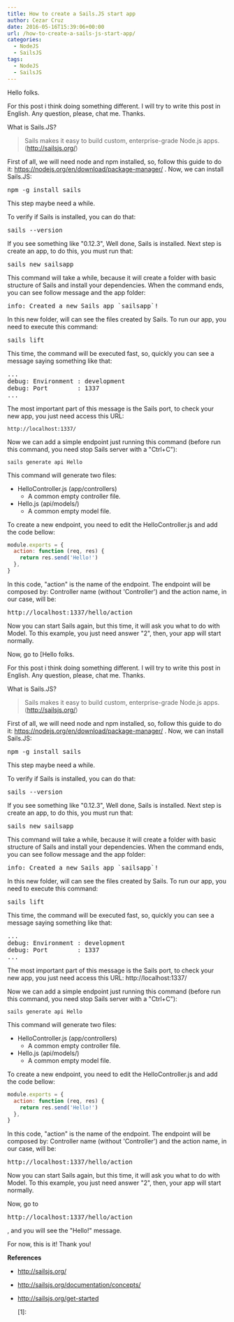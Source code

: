 ```yaml
---
title: How to create a Sails.JS start app
author: Cezar Cruz
date: 2016-05-16T15:39:06+00:00
url: /how-to-create-a-sails-js-start-app/
categories:
  - NodeJS
  - SailsJS
tags:
  - NodeJS
  - SailsJS
---
```


Hello folks.

For this post i think doing something different. I will try to write this post in English. Any question, please, chat me. Thanks.

<!--more-->

What is Sails.JS?

> Sails makes it easy to build custom, enterprise-grade Node.js apps. (<http://sailsjs.org/>)

First of all, we will need node and npm installed, so, follow this guide to do it: <https://nodejs.org/en/download/package-manager/> . Now, we can install Sails.JS:

<pre>npm -g install sails</pre>

This step maybe need a while.

To verify if Sails is installed, you can do that:

<pre>sails --version</pre>

If you see something like "0.12.3", Well done, Sails is installed. Next step is create an app, to do this, you must run that:

<pre>sails new sailsapp</pre>

This command will take a while, because it will create a folder with basic structure of Sails and install your dependencies. When the command ends, you can see follow message and the app folder:

<pre>info: Created a new Sails app `sailsapp`!</pre>

In this new folder, will can see the files created by Sails. To run our app, you need to execute this command:

<pre>sails lift</pre>

This time, the command will be executed fast, so, <span id="result_box" class="short_text" lang="en"><span class="">quickly</span></span> you can see a message saying something like that:

<pre>...
debug: Environment : development
debug: Port        : 1337
...
</pre>

The most important part of this message is the Sails port, to check your new app, you just need access this URL:

```
http://localhost:1337/
```

Now we can add a simple endpoint just running this command (before run this command, you need stop Sails server with a "Ctrl+C"):

`sails generate api Hello`

This command will generate two files:

- HelloController.js (app/controllers)
  - A common empty controller file.
- Hello.js (api/models/)
  - A common empty model file.

To create a new endpoint, you need to edit the HelloController.js and add the code bellow:

```javascript
module.exports = {
  action: function (req, res) {
    return res.send('Hello!')
  },
}
```

In this code, "action" is the name of the endpoint. The endpoint will be composed by: Controller name (without 'Controller') and the action name, in our case, will be: <pre>http://localhost:1337/hello/action </pre>

Now you can start Sails again, but this time, it will ask you what to do with Model. To this example, you just need answer "2", then, your app will start normally.

Now, go to [Hello folks.

For this post i think doing something different. I will try to write this post in English. Any question, please, chat me. Thanks.

<!--more-->

What is Sails.JS?

> Sails makes it easy to build custom, enterprise-grade Node.js apps. (<http://sailsjs.org/>)

First of all, we will need node and npm installed, so, follow this guide to do it: <https://nodejs.org/en/download/package-manager/> . Now, we can install Sails.JS:

<pre>npm -g install sails</pre>

This step maybe need a while.

To verify if Sails is installed, you can do that:

<pre>sails --version</pre>

If you see something like "0.12.3", Well done, Sails is installed. Next step is create an app, to do this, you must run that:

<pre>sails new sailsapp</pre>

This command will take a while, because it will create a folder with basic structure of Sails and install your dependencies. When the command ends, you can see follow message and the app folder:

<pre>info: Created a new Sails app `sailsapp`!</pre>

In this new folder, will can see the files created by Sails. To run our app, you need to execute this command:

<pre>sails lift</pre>

This time, the command will be executed fast, so, <span id="result_box" class="short_text" lang="en"><span class="">quickly</span></span> you can see a message saying something like that:

<pre>
...
debug: Environment : development
debug: Port        : 1337
...
</pre>

The most important part of this message is the Sails port, to check your new app, you just need access this URL: http://localhost:1337/

Now we can add a simple endpoint just running this command (before run this command, you need stop Sails server with a "Ctrl+C"):

`sails generate api Hello`

This command will generate two files:

- HelloController.js (app/controllers)
  - A common empty controller file.
- Hello.js (api/models/)
  - A common empty model file.

To create a new endpoint, you need to edit the HelloController.js and add the code bellow:

```javascript
module.exports = {
  action: function (req, res) {
    return res.send('Hello!')
  },
}
```

In this code, "action" is the name of the endpoint. The endpoint will be composed by: Controller name (without 'Controller') and the action name, in our case, will be: <pre>http://localhost:1337/hello/action</pre>

Now you can start Sails again, but this time, it will ask you what to do with Model. To this example, you just need answer "2", then, your app will start normally.

Now, go to <pre>http://localhost:1337/hello/action</pre> , and you will see the "Hello!" message.

For now, this is it! Thank you!

**References**

- <http://sailsjs.org/>

- <http://sailsjs.org/documentation/concepts/>

- <http://sailsjs.org/get-started>

  [1]:
